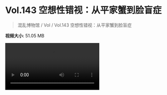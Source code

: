 # Vol.143 空想性错视：从平家蟹到脸盲症

> 混乱博物馆 / Vol / Vol.143 空想性错视：从平家蟹到脸盲症

**视频大小**: 51.05 MB

<div class="video"><video src="https://file.hsyhx.top/video/混乱博物馆/Vol/143.mp4" controls preload>🤔 您的浏览器不支持 video 标签</video></div>